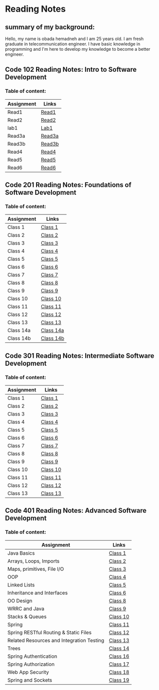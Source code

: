 
# Reading Notes



## summary of my background:

Hello, my name is obada hemadneh and I am 25 years old. I am fresh graduate in telecommunication engineer. I have basic knowledge in programming and I'm here to develop my knowledge to become a better engineer.


## Code 102 Reading Notes: Intro to Software Development

### Table of content:

Assignment | Links
---------- |  ----------
Read1      |  [Read1](102-course/read1.md) 
Read2      |  [Read2](102-course/read2.md)
lab1       |  [Lab1](102-course/lab1.md)
Read3a      |  [Read3a](102-course/read3a.md)
Read3b     |  [Read3b](102-course/read3b)
Read4     |  [Read4](102-course/read4.md) 
Read5      | [Read5](102-course/read5.md)
Read6      | [Read6](102-course/read6.md)



## Code 201 Reading Notes: Foundations of Software Development

### Table of content:

Assignment | Links
---------- | ----------
Class 1    | [Class 1](201-course/class01.md)
Class 2    | [Class 2](201-course/class02.md)
Class 3    | [Class 3](201-course/class03.md)
Class 4    | [Class 4](201-course/class04.md)
Class 5    | [Class 5](201-course/class05.md) 
Class 6    | [Class 6](201-course/class06.md)
Class 7    | [Class 7](201-course/class07.md)
Class 8    | [Class 8](201-course/class08.md)
Class 9    | [Class 9](201-course/class09.md)
Class 10    | [Class 10](201-course/class10.md)
Class 11    | [Class 11](201-course/class11.md)
Class 12    | [Class 12](201-course/class12.md)
Class 13    | [Class 13](201-course/class13.md)
Class 14a   | [Class 14a](201-course/class14a.md)
Class 14b   | [Class 14b](201-course/class14b.md)



## Code 301 Reading Notes: Intermediate Software Development

### Table of content:

Assignment | Links
---------- | ----------
Class 1    | [Class 1](301-course/class01.md)
Class 2    | [Class 2](301-course/class02.md)
Class 3    | [Class 3](301-course/class03.md)
Class 4    | [Class 4](301-course/class04.md)
Class 5    | [Class 5](301-course/class05.md)
Class 6    | [Class 6](301-course/class06.md)
Class 7    | [Class 7](301-course/class07.md)
Class 8    | [Class 8](301-course/class08.md)
Class 9    | [Class 9](301-course/class09.md)
Class 10    | [Class 10](301-course/class10.md)
Class 11    | [Class 11](301-course/class11.md)
Class 12    | [Class 12](301-course/class12.md)
Class 13    | [Class 13](301-course/class13.md)

## Code 401 Reading Notes: Advanced Software Development


### Table of content:

Assignment | Links
---------- | ----------
Java Basics    | [Class 1](401-course/class01.md)
Arrays, Loops, Imports |  [Class 2](401-course/class02.md)
Maps, primitives, File I/O |  [Class 3](401-course/class03.md)
OOP        |[Class 4](401-course/class04.md)    
Linked Lists        |[Class 5](401-course/class05.md)
Inheritance and Interfaces|[Class 6](401-course/class06.md)
OO Design|[Class 8](401-course/class08.md)
WRRC and Java|[Class 9](401-course/class09.md)
Stacks & Queues|[Class 10](401-course/class10.md)
Spring|[Class 11](401-course/class11.md)
Spring RESTful Routing & Static Files|[Class 12](401-course/class12.md)
Related Resources and Integration Testing|[Class 13](401-course/class13.md)
Trees|[Class 14](401-course/class14.md)
Spring Authentication|[Class 16](401-course/class16.md)
Spring Authorization|[Class 17](401-course/class17.md)
Web App Security|[Class 18](401-course/class18.md)
 Spring and Sockets|[Class 19](401-course/class19.md)

